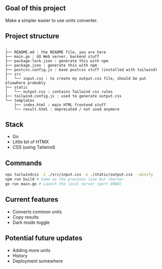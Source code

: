 ## Goal of this project
Make a simpler easier to use units converter.

## Project structure
```
.
├── README.md : the README file, you are here
├── main.go : GO Web server, backend stuff
├── package-lock.json : generate this with npm
├── package.json : generate this with npm
├── postcss.config.js : base postcss stuff (installed with tailwind)
├── src
│   └── input.css : to create my output.css file, should be put elsewhere probably
├── static
│   └── output.css : contains Tailwind css rules
├── tailwind.config.js : used to generate output.css
└── templates
    ├── index.html : main HTML frontend stuff
    └── result.html : deprecated / not used anymore
```

## Stack
- Go
- Little bit of HTMX
- CSS (using Tailwind)

## Commands
```bash
npx tailwindcss -i ./src/input.css -o ./static/output.css --minify
npm run build # Same as the previous line but shorter
go run main.go # Launch the local server (port 8080)
```

## Current features
- Converts common units
- Copy results
- Dark mode toggle

## Potential future updates
- Adding more units
- History
- Deployment somewhere
